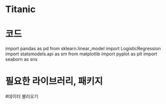 # Titanic

# 코드
import pandas as pd
from sklearn.linear_model import LogisticRegression
import statsmodels.api as sm
from matplotlib import pyplot as plt
import seaborn as sns
# 필요한 라이브러리, 패키지


#데이터 불러오기
